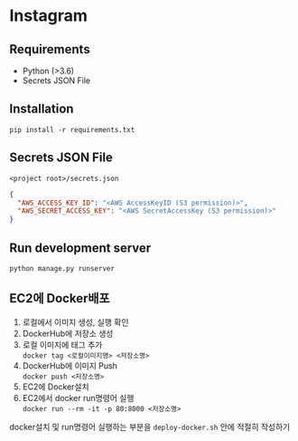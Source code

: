 # Instagram

## Requirements

- Python (>3.6)
- Secrets JSON File



## Installation

```
pip install -r requirements.txt
```



## Secrets JSON File

`<project root>/secrets.json`

```json
{
  "AWS_ACCESS_KEY_ID": "<AWS AccessKeyID (S3 permission)>",
  "AWS_SECRET_ACCESS_KEY": "<AWS SecretAccessKey (S3 permission)>"
}
```



## Run development server

```
python manage.py runserver
```



## EC2에 Docker배포

1. 로컬에서 이미지 생성, 실행 확인
2. DockerHub에 저장소 생성
3. 로컬 이미지에 태그 추가  
   `docker tag <로컬이미지명> <저장소명>`
4. DockerHub에 이미지 Push  
   `docker push <저장소명>`
5. EC2에 Docker설치
6. EC2에서 docker run명령어 실행  
   `docker run --rm -it -p 80:8000 <저장소명>`

docker설치 및 run명령어 실행하는 부분을 `deploy-docker.sh` 안에 적절히 작성하기